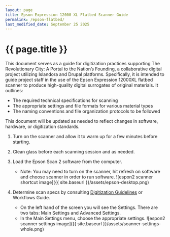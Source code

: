```yaml
---
layout: page
title: Epson Expression 12000 XL Flatbed Scanner Guide
permalink: /epson-flatbed/
last_modified_date: September 25 2025
---
```


# {{ page.title }}

This document serves as a guide for digitization practices supporting The Revolutionary City: A Portal to the Nation’s Founding, a collaborative digital project utilizing Islandora and Drupal platforms. Specifically, it is intended to guide project staff in the use of the Epson Expression 12000XL flatbed scanner to produce high-quality digital surrogates of original materials. It outlines:

* The required technical specifications for scanning  
* The appropriate settings and file formats for various material types  
* The naming conventions and file organization protocols to be followed  

This document will be updated as needed to reflect changes in software, hardware, or digitization standards.

1. Turn on the scanner and allow it to warm up for a few minutes before starting.
2. Clean glass before each scanning session and as needed.
3. Load the Epson Scan 2 software from the computer.
    * Note: You may need to turn on the scanner, hit refresh on software and choose scanner in order to run software.
![espon2 scanner shortcut image]({{ site.baseurl }}/assets/epson-desktop.png)

4. Determine scan specs by consulting [Digitization Guidelines](https://americanphilosophicalsociety.github.io/RevCityDocs/digitization/) or Workflows Guide.
    * On the left hand of the screen you will see the Settings. There are two tabs: Main Settings and Advanced Settings.
    * In the Main Settings menu, choose the appropriate settings.
![espon2 scanner settings image]({{ site.baseurl }}/assets/scanner-settings-whole.png)
